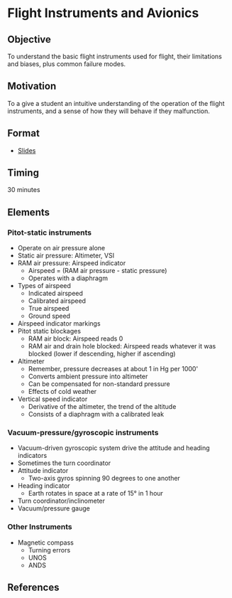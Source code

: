 # Flight Instruments and Avionics

## Objective

To understand the basic flight instruments used for flight, their limitations and biases, plus common failure modes.

## Motivation

To a give a student an intuitive understanding of the operation of the flight instruments, and a sense of how they will behave if they malfunction.

## Format

- [Slides](/slides/instruments.pdf)

## Timing

30 minutes

## Elements

### Pitot-static instruments

- Operate on air pressure alone
- Static air pressure: Altimeter, VSI
- RAM air pressure: Airspeed indicator
  - Airspeed = (RAM air pressure - static pressure)
  - Operates with a diaphragm
- Types of airspeed
  - Indicated airspeed
  - Calibrated airspeed
  - True airspeed
  - Ground speed
- Airspeed indicator markings
- Pitot static blockages
  - RAM air block: Airspeed reads 0
  - RAM air and drain hole blocked: Airspeed reads whatever it was blocked (lower if descending, higher if ascending)
- Altimeter
  - Remember, pressure decreases at about 1 in Hg per 1000'
  - Converts ambient pressure into altimeter
  - Can be compensated for non-standard pressure
  - Effects of cold weather
- Vertical speed indicator
  - Derivative of the altimeter, the trend of the altitude
  - Consists of a diaphragm with a calibrated leak

### Vacuum-pressure/gyroscopic instruments

- Vacuum-driven gyroscopic system drive the attitude and heading indicators
- Sometimes the turn coordinator
- Attitude indicator
  - Two-axis gyros spinning 90 degrees to one another
- Heading indicator
  - Earth rotates in space at a rate of 15° in 1 hour
- Turn coordinator/inclinometer
- Vacuum/pressure gauge

### Other Instruments

- Magnetic compass
  - Turning errors
  - UNOS
  - ANDS

## References
